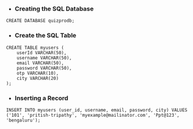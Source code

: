- ### Creating the SQL Database
```CREATE DATABASE quizprodb;```

- ### Create the SQL Table
```
CREATE TABLE myusers (
	userId VARCHAR(50),
	username VARCHAR(50),
	email VARCHAR(50),
	password VARCHAR(50),
	otp VARCHAR(10), 
	city VARCHAR(20)
);
```

- ### Inserting a Record
```
INSERT INTO myusers (user_id, username, email, password, city) VALUES ('101', 'pritish-tripathy', 'myexample@mailinator.com', 'Ppt@123', 'bengaluru');
```